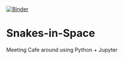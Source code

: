 [![Binder](https://mybinder.org/badge_logo.svg)](https://mybinder.org/v2/gh/WesleyTheGeolien/Snakes-in-Space/HEAD?urlpath=lab)

# Snakes-in-Space
Meeting Cafe around using Python + Jupyter
